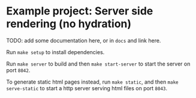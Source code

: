 # Example project: Server side rendering (no hydration)

TODO: add some documentation here, or in `docs` and link here.

Run `make setup` to install dependencies.

Run `make server` to build and then `make start-server` to start the server on
port `8042`.

To generate static html pages instead, run `make static`, and then
`make serve-static` to start a http server serving html files on port `8043`.
